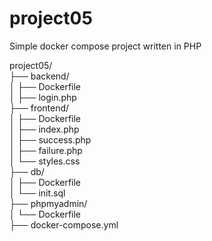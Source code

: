 # project05
Simple docker compose project written in PHP <br/> 

project05/<br/>
├── backend/<br/>
│   ├── Dockerfile<br/>
│   ├── login.php<br/>
├── frontend/<br/>
│   ├── Dockerfile<br/>
│   ├── index.php<br/>
│   ├── success.php<br/>
│   ├── failure.php<br/>
│   └── styles.css<br/>
├── db/<br/>
│   ├── Dockerfile<br/>
│   └── init.sql<br/>
├── phpmyadmin/<br/>
│   └── Dockerfile<br/>
├── docker-compose.yml<br/>
